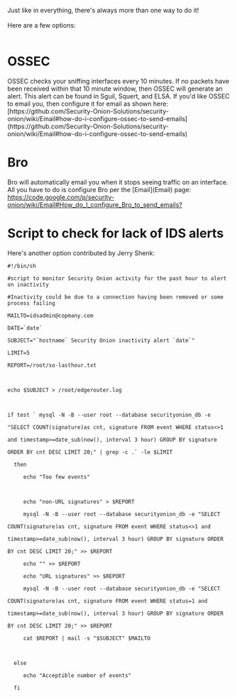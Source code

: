 Just like in everything, there's always more than one way to do it!<br>
<br>
Here are a few options:<br>
<br>
<h1>OSSEC</h1>
OSSEC checks your sniffing interfaces every 10 minutes.  If no packets have been received within that 10 minute window, then OSSEC will generate an alert.  This alert can be found in Sguil, Squert, and ELSA.  If you'd like OSSEC to email you, then configure it for email as shown here:<br>
[https://github.com/Security-Onion-Solutions/security-onion/wiki/Email#how-do-i-configure-ossec-to-send-emails](https://github.com/Security-Onion-Solutions/security-onion/wiki/Email#how-do-i-configure-ossec-to-send-emails)

<h1>Bro</h1>
Bro will automatically email you when it stops seeing traffic on an interface.  All you have to do is configure Bro per the [Email](Email) page:<br>
<a href='https://code.google.com/p/security-onion/wiki/Email#How_do_I_configure_Bro_to_send_emails?'>https://code.google.com/p/security-onion/wiki/Email#How_do_I_configure_Bro_to_send_emails?</a>

<h1>Script to check for lack of IDS alerts</h1>
Here's another option contributed by Jerry Shenk:<br>
<pre><code>#!/bin/sh<br>
#script to monitor Security Onion activity for the past hour to alert on inactivity<br>
#Inactivity could be due to a connection having been removed or some process failing<br>
MAILTO=idsadmin@copmany.com<br>
DATE=`date`<br>
SUBJECT="`hostname` Security Onion inactivity alert `date`"<br>
LIMIT=5<br>
REPORT=/root/so-lasthour.txt<br>
<br>
echo $SUBJECT &gt; /root/edgerouter.log<br>
<br>
if test ` mysql -N -B --user root --database securityonion_db -e<br>
"SELECT COUNT(signature)as cnt, signature FROM event WHERE status&lt;&gt;1<br>
and timestamp&gt;=date_sub(now(), interval 3 hour) GROUP BY signature<br>
ORDER BY cnt DESC LIMIT 20;" | grep -c .` -le $LIMIT<br>
  then<br>
     echo "Too few events"<br>
<br>
     echo "non-URL signatures" &gt; $REPORT<br>
     mysql -N -B --user root --database securityonion_db -e "SELECT<br>
COUNT(signature)as cnt, signature FROM event WHERE status&lt;&gt;1 and<br>
timestamp&gt;=date_sub(now(), interval 3 hour) GROUP BY signature ORDER<br>
BY cnt DESC LIMIT 20;" &gt;&gt; $REPORT<br>
     echo "" &gt;&gt; $REPORT<br>
     echo "URL signatures" &gt;&gt; $REPORT<br>
     mysql -N -B --user root --database securityonion_db -e "SELECT<br>
COUNT(signature)as cnt, signature FROM event WHERE status=1 and<br>
timestamp&gt;=date_sub(now(), interval 3 hour) GROUP BY signature ORDER<br>
BY cnt DESC LIMIT 20;" &gt;&gt; $REPORT<br>
     cat $REPORT | mail -s "$SUBJECT" $MAILTO<br>
<br>
  else<br>
     echo "Acceptible number of events"<br>
  fi<br>
</code></pre>